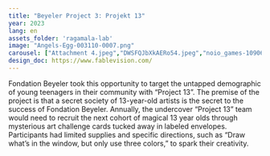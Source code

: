 ```yaml
---
title: "Beyeler Project 3: Projekt 13"
year: 2023
lang: en
assets_folder: 'ragamala-lab'
image: "Angels-Egg-003110-0007.png"
carousel: ["Attachment 4.jpeg","DWSFQJbXkAERo54.jpeg","noio_games-1090655807627239424.jpg","vagrant-story-001.png","vagrant-story-003.png"]
design_doc: https://www.fablevision.com/
---
```


Fondation Beyeler took this opportunity to target the untapped demographic of young teenagers in their community with “Project 13”. The premise of the project is that a secret society of 13-year-old artists is the secret to the success of Fondation Beyeler. Annually, the undercover “Project 13” team would need to recruit the next cohort of magical 13 year olds through mysterious art challenge cards tucked away in labeled envelopes. Participants had limited supplies and specific directions, such as “Draw what’s in the window, but only use three colors,” to spark their creativity. 

